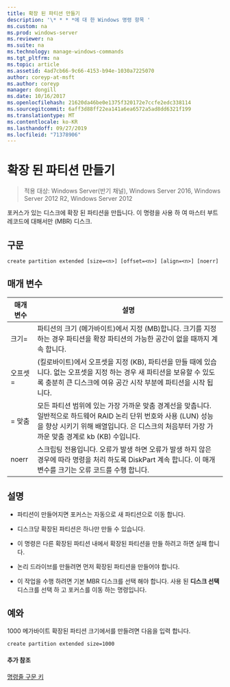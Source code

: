 ```yaml
---
title: 확장 된 파티션 만들기
description: '\* * * *에 대 한 Windows 명령 항목 '
ms.custom: na
ms.prod: windows-server
ms.reviewer: na
ms.suite: na
ms.technology: manage-windows-commands
ms.tgt_pltfrm: na
ms.topic: article
ms.assetid: 4ad7cb66-9c66-4153-b94e-1030a7225070
author: coreyp-at-msft
ms.author: coreyp
manager: dongill
ms.date: 10/16/2017
ms.openlocfilehash: 21620da46be0e1375f320172e7ccfe2edc338114
ms.sourcegitcommit: 6aff3d88ff22ea141a6ea6572a5ad8dd6321f199
ms.translationtype: MT
ms.contentlocale: ko-KR
ms.lasthandoff: 09/27/2019
ms.locfileid: "71378906"
---
```

# <a name="create-partition-extended"></a>확장 된 파티션 만들기

>적용 대상: Windows Server(반기 채널), Windows Server 2016, Windows Server 2012 R2, Windows Server 2012

포커스가 있는 디스크에 확장 된 파티션을 만듭니다. 이 명령을 사용 하 여 마스터 부트 레코드에 대해서만 \(MBR\) 디스크.  
  
  
  
## <a name="syntax"></a>구문  
  
```  
create partition extended [size=<n>] [offset=<n>] [align=<n>] [noerr]  
```  
  
## <a name="parameters"></a>매개 변수  
  
|  매개 변수  |                                                                                                                             설명                                                                                                                              |
|-------------|----------------------------------------------------------------------------------------------------------------------------------------------------------------------------------------------------------------------------------------------------------------------|
|  크기\=<n>  |                                                  파티션의 크기 (메가바이트)에서 지정 \(MB\)합니다. 크기를 지정 하는 경우 파티션을 확장 파티션의 가능한 공간이 없을 때까지 계속 합니다.                                                  |
| 오프셋\=<n> |                     (킬로바이트)에서 오프셋을 지정 \(KB\), 파티션을 만들 때에 있습니다. 없는 오프셋을 지정 하는 경우 새 파티션을 보유할 수 있도록 충분히 큰 디스크에 여유 공간 시작 부분에 파티션을 시작 됩니다.                      |
| \=<n> 맞춤  | 모든 파티션 범위에 있는 가장 가까운 맞춤 경계선을 맞춥니다. 일반적으로 하드웨어 RAID 논리 단위 번호와 사용 \(LUN\) 성능을 향상 시키기 위해 배열입니다. <n>은 디스크의 처음부터 가장 가까운 맞춤 경계로 kb \(KB\) 수입니다. |
|    noerr    |                                 스크립팅 전용입니다. 오류가 발생 하면 오류가 발생 하지 않은 경우에 따라 명령을 처리 하도록 DiskPart 계속 합니다. 이 매개 변수를 크기는 오류 코드를 수행 합니다.                                 |
  
## <a name="remarks"></a>설명  
  
-   파티션이 만들어지면 포커스는 자동으로 새 파티션으로 이동 합니다.  
  
-   디스크당 확장된 파티션은 하나만 만들 수 있습니다.  
  
-   이 명령은 다른 확장된 파티션 내에서 확장된 파티션을 만들 하려고 하면 실패 합니다.  
  
-   논리 드라이브를 만들려면 먼저 확장된 파티션을 만들어야 합니다.  
  
-   이 작업을 수행 하려면 기본 MBR 디스크를 선택 해야 합니다. 사용 된 **디스크 선택** 디스크를 선택 하 고 포커스를 이동 하는 명령입니다.  
  
## <a name="BKMK_examples"></a>예와  
1000 메가바이트 확장된 파티션 크기에서를 만들려면 다음을 입력 합니다.  
  
```  
create partition extended size=1000  
```  
  
#### <a name="additional-references"></a>추가 참조  
[명령줄 구문 키](command-line-syntax-key.md)  
  

  

